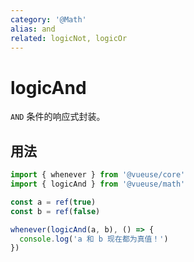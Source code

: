 ```yaml
---
category: '@Math'
alias: and
related: logicNot, logicOr
---
```


# logicAnd

`AND` 条件的响应式封装。

## 用法

```ts
import { whenever } from '@vueuse/core'
import { logicAnd } from '@vueuse/math'

const a = ref(true)
const b = ref(false)

whenever(logicAnd(a, b), () => {
  console.log('a 和 b 现在都为真值！')
})
```

